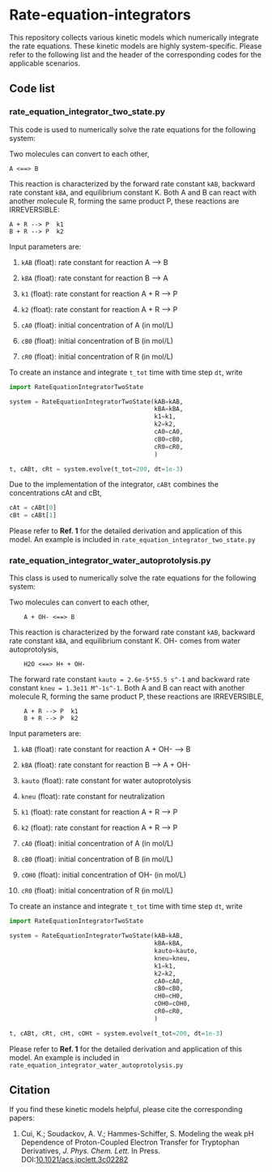 # Rate-equation-integrators
This repository collects various kinetic models which numerically integrate the rate equations. These kinetic models are highly system-specific. Please refer to the following list and the header of the corresponding codes for the applicable scenarios. 

## Code list
### rate_equation_integrator_two_state.py
This code is used to numerically solve the rate equations for the following system:

Two molecules can convert to each other, 

    A <==> B
    
This reaction is characterized by the forward rate constant `kAB`, backward rate constant `kBA`, and equilibrium constant K.
Both A and B can react with another molecule R, forming the same product P, these reactions are IRREVERSIBLE:

    A + R --> P  k1
    B + R --> P  k2

Input parameters are:

1. `kAB` (float): rate constant for reaction A --> B

2. `kBA` (float): rate constant for reaction B --> A

3. `k1` (float): rate constant for reaction A + R --> P

4. `k2` (float): rate constant for reaction A + R --> P

5. `cA0` (float): initial concentration of A (in mol/L)

6. `cB0` (float): initial concentration of B (in mol/L)
 
7. `cR0` (float): initial concentration of R (in mol/L)

To create an instance and integrate `t_tot` time with time step `dt`, write
```python
import RateEquationIntegratorTwoState

system = RateEquationIntegratorTwoState(kAB=kAB,
                                        kBA=kBA,
                                        k1=k1,
                                        k2=k2,
                                        cA0=cA0,
                                        cB0=cB0,
                                        cR0=cR0,
                                        )

t, cABt, cRt = system.evolve(t_tot=200, dt=1e-3)

```
Due to the implementation of the integrator, `cABt` combines the concentrations cAt and cBt, 
```python
cAt = cABt[0]
cBt = cABt[1]
```
Please refer to **Ref. 1** for the detailed derivation and application of this model. An example is included in `rate_equation_integrator_two_state.py`

### rate_equation_integrator_water_autoprotolysis.py
This class is used to numerically solve the rate equations for the following system:

Two molecules can convert to each other, 

        A + OH- <==> B
        
This reaction is characterized by the forward rate constant `kAB`, backward rate constant `kBA`, and equilibrium constant K. OH- comes from water autoprotolysis,

        H2O <==> H+ + OH-
        
The forward rate constant `kauto = 2.6e-5*55.5 s^-1` and backward rate constant `kneu = 1.3e11 M^-1s^-1`. 
Both A and B can react with another molecule R, forming the same product P, these reactions are IRREVERSIBLE,

        A + R --> P  k1
        B + R --> P  k2

Input parameters are:

1. `kAB` (float): rate constant for reaction A + OH- --> B

2. `kBA` (float): rate constant for reaction B --> A + OH-

3. `kauto` (float): rate constant for water autoprotolysis

4. `kneu` (float): rate constant for neutralization

5. `k1` (float): rate constant for reaction A + R --> P

6. `k2` (float): rate constant for reaction A + R --> P

7. `cA0` (float): initial concentration of A (in mol/L)

8. `cB0` (float): initial concentration of B (in mol/L)

9. `cOH0` (float): initial concentration of OH- (in mol/L)

10. `cR0` (float): initial concentration of R (in mol/L)

To create an instance and integrate `t_tot` time with time step `dt`, write
```python
import RateEquationIntegratorTwoState

system = RateEquationIntegratorTwoState(kAB=kAB,
                                        kBA=kBA,
                                        kauto=kauto,
                                        kneu=kneu,
                                        k1=k1,
                                        k2=k2,
                                        cA0=cA0,
                                        cB0=cB0,
                                        cH0=cH0,
                                        cOH0=cOH0,
                                        cR0=cR0,
                                        )

t, cABt, cRt, cHt, cOHt = system.evolve(t_tot=200, dt=1e-3)
```
Please refer to **Ref. 1** for the detailed derivation and application of this model. An example is included in `rate_equation_integrator_water_autoprotolysis.py`

## Citation
If you find these kinetic models helpful, please cite the corresponding papers: 
1. Cui, K.; Soudackov, A. V.; Hammes-Schiffer, S. Modeling the weak pH Dependence of Proton-Coupled Electron Transfer for Tryptophan Derivatives, *J. Phys. Chem. Lett.* In Press. DOI:[10.1021/acs.jpclett.3c02282](https://doi.org/10.1021/acs.jpclett.3c02282)
